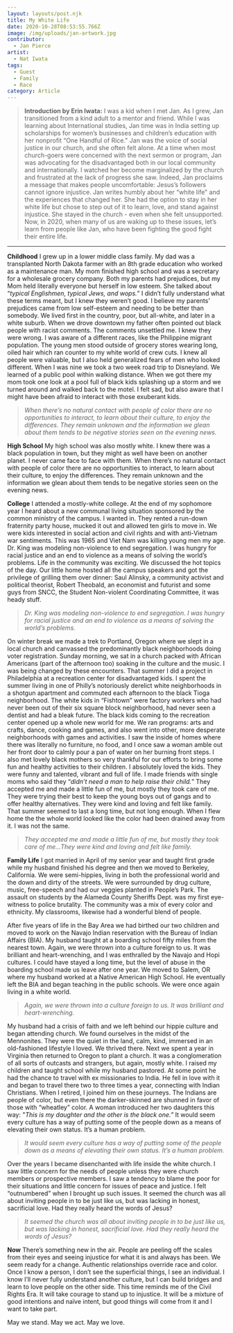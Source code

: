 ```yaml
---
layout: layouts/post.njk
title: My White Life
date: 2020-10-28T08:53:55.766Z
image: /img/uploads/jan-artwork.jpg
contributor:
  - Jan Pierce
artist:
  - Nat Iwata
tags:
  - Guest
  - Family
  - Race
category: Article
---
```

> **Introduction by Erin Iwata:** I was a kid when I met Jan. As I grew, Jan transitioned from a kind adult to a mentor and friend. While I was learning about International studies, Jan time was in India setting up scholarships for women’s businesses and children’s education with her nonprofit “One Handful of Rice." Jan was the voice of social justice in our church, and she often felt alone. At a time when most church-goers were concerned with the next sermon or program, Jan was advocating for the disadvantaged both in our local community and internationally. I watched her become marginalized by the church and frustrated at the lack of progress she saw. Indeed, Jan proclaims a message that makes people uncomfortable: Jesus’s followers cannot ignore injustice. Jan writes humbly about her “white life" and the experiences that changed her. She had the option to stay in her white life but chose to step out of it to learn, love, and stand against injustice. She stayed in the church - even when she felt unsupported. Now, in 2020, when many of us are waking up to these issues, let’s learn from people like Jan, who have been fighting the good fight their entire life.

- - -

**Childhood**
I grew up in a lower middle class family. My dad was a transplanted North Dakota farmer with an 8th grade education who worked as a maintenance man. My mom finished high school and was a secretary for a wholesale grocery company. Both my parents had prejudices, but my Mom held literally everyone but herself in low esteem. She talked about “*typical Englishmen, typical Jews, and wops.*” I didn’t fully understand what these terms meant, but I knew they weren’t good. I believe my parents’ prejudices came from low self-esteem and needing to be better than somebody. We lived first in the country, poor, but all-white, and later in a white suburb. When we drove downtown my father often pointed out black people with racist comments. The comments unsettled me. I knew they were wrong. I was aware of a different races, like the Philippine migrant population. The young men stood outside of grocery stores wearing long, oiled hair which ran counter to my white world of crew cuts. I knew all people were valuable, but I also held generalized fears of men who looked different. When I was nine we took a two week road trip to Disneyland. We learned of a public pool within walking distance. When we got there my mom took one look at a pool full of black kids splashing up a storm and we turned around and walked back to the motel. I felt sad, but also aware that I might have been afraid to interact with those exuberant kids.

> *When there’s no natural contact with people of color there are no opportunities to interact, to learn about their culture, to enjoy the differences. They remain unknown and the information we glean about them tends to be negative stories seen on the evening news.*

**High School**
My high school was also mostly white. I knew there was a black population in town, but they might as well have been on another planet. I never came face to face with them. When there’s no natural contact with people of color there are no opportunities to interact, to learn about their culture, to enjoy the differences. They remain unknown and the information we glean about them tends to be negative stories seen on the evening news.

**College**
I attended a mostly-white college. At the end of my sophomore year I heard about a new communal living situation sponsored by the common ministry of the campus. I wanted in. They rented a run-down fraternity party house, mucked it out and allowed ten girls to move in. We were kids interested in social action and civil rights and with anti-Vietnam war sentiments. This was 1965 and Viet Nam was killing young men my age. Dr. King was modeling non-violence to end segregation. I was hungry for racial justice and an end to violence as a means of solving the world’s problems. Life in the community was exciting. We discussed the hot topics of the day. Our little home hosted all the campus speakers and got the privilege of grilling them over dinner: Saul Alinsky, a community activist and political theorist, Robert Theobald, an economist and futurist and some guys from SNCC, the Student Non-violent Coordinating Committee, it was heady stuff. 

> *Dr. King was modeling non-violence to end segregation. I was hungry for racial justice and an end to violence as a means of solving the world’s problems.*

On winter break we made a trek to Portland, Oregon where we slept in a local church and canvassed the predominantly black neighborhoods doing voter registration. Sunday morning, we sat in a church packed with African Americans (part of the afternoon too) soaking in the culture and the music. I was being changed by these encounters. That summer I did a project in Philadelphia at a recreation center for disadvantaged kids. I spent the summer living in one of Philly’s notoriously derelict white neighborhoods in a shotgun apartment and commuted each afternoon to the black Tioga neighborhood. The white kids in “Fishtown” were factory workers who had never been out of their six square block neighborhood, had never seen a dentist and had a bleak future. The black kids coming to the recreation center opened up a whole new world for me. We ran programs: arts and crafts, dance, cooking and games, and also went into other, more desperate neighborhoods with games and activities. I saw the inside of homes where there was literally no furniture, no food,  and I once saw a woman amble out her front door to calmly pour a pan of water on her burning front steps. I also met lovely black mothers so very thankful for our efforts to bring some fun and healthy activities to their children. I absolutely loved the kids. They were funny and talented, vibrant and full of life. I made friends with single moms who said they “*didn’t need a man to help raise their child.*” They accepted me and made a little fun of me, but mostly they took care of me. They were trying their best to keep the young boys out of gangs and to offer healthy alternatives. They were kind and loving and felt like family. That summer seemed to last a long time, but not long enough. When I flew home the the whole world looked like the color had been drained away from it. I was not the same.

> *They accepted me and made a little fun of me, but mostly they took care of me...They were kind and loving and felt like family.* 

**Family Life**
I got married in April of my senior year and taught first grade while my husband finished his degree and then we moved to Berkeley, California. We were semi-hippies, living in both the professional world and the down and dirty of the streets. We were surrounded by drug culture, music, free-speech and had our veggies planted in People’s Park. The assault on students by the Alameda County Sheriffs Dept. was my first eye-witness to police brutality. The community was a mix of every color and ethnicity. My classrooms, likewise had a wonderful blend of people. 

After five years of life in the Bay Area we had birthed our two children and moved to work on the Navajo Indian reservation with the Bureau of Indian Affairs (BIA). My husband taught at a boarding school fifty miles from the nearest town. Again, we were thrown into a culture foreign to us. It was brilliant and heart-wrenching, and I was enthralled by the Navajo and Hopi cultures. I could have stayed a long time, but the level of abuse in the boarding school made us leave after one year. We moved to Salem, OR where my husband worked at a Native American High School. He eventually left the BIA and began teaching in the public schools. We were once again living in a white world. 

> *Again, we were thrown into a culture foreign to us. It was brilliant and heart-wrenching.*

My husband had a crisis of faith and we left behind our hippie culture and began attending church. We found ourselves in the midst of the Mennonites. They were the quiet in the land, calm, kind, immersed in an old-fashioned lifestyle I loved. We thrived there. Next we spent a year in Virginia then returned to Oregon to plant a church. It was a conglomeration of all sorts of outcasts and strangers, but again, mostly white. I raised my children and taught school while my husband pastored. At some point he had the chance to travel with ex missionaries to India. He fell in love with it and began to travel there two to three times a year, connecting with Indian Christians. When I retired, I joined him on these journeys. The Indians are people of color, but even there the darker-skinned are shunned in favor of those with “wheatley” color. A woman introduced her two daughters this way: "*This is my daughter and the other is the black one.”* It would seem every culture has a way of putting some of the people down as a means of elevating their own status. It’s a human problem. 

> *It would seem every culture has a way of putting some of the people down as a means of elevating their own status. It’s a human problem.* 

Over the years I became disenchanted with life inside the white church. I saw little concern for the needs of people unless they were church members or prospective members. I saw a tendency to blame the poor for their situations and little concern for issues of peace and justice. I felt “outnumbered” when I brought up such issues. It seemed the church was all about inviting people in to be just like us, but was lacking in honest, sacrificial love. Had they really heard the words of Jesus?

> *It seemed the church was all about inviting people in to be just like us, but was lacking in honest, sacrificial love. Had they really heard the words of Jesus?*

**Now**
There’s something new in the air. People are peeling off the scales from their eyes and seeing injustice for what it is and always has been. We seem ready for a change. Authentic relationships override race and color. Once I know a person, I don’t see the superficial things, I see an individual. I know I’ll never fully understand another culture, but I can build bridges and learn to love people on the other side. This time reminds me of the Civil Rights Era. It will take courage to stand up to injustice. It will be a mixture of good intentions  and naïve intent, but good things will come from it and I want to take part.

May we stand. May we act. May we love.